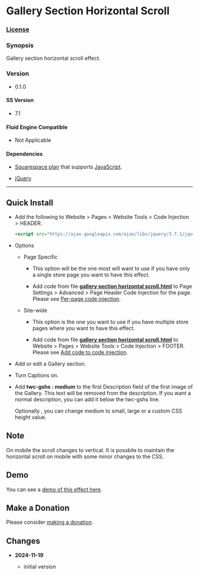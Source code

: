 # Gallery Section Horizontal Scroll

### [License][1]

### Synopsis

Gallery section horizontal scroll effect.

### Version

  * 0.1.0

#### SS Version

  * 7.1

#### Fluid Engine Compatible

  * Not Applicable

#### Dependencies

  * [Squarespace plan][2] that supports [JavaScript][3].
  
  * [jQuery][4]

---

## Quick Install

* Add the following to Website > Pages > Website Tools > Code Injection >
  HEADER.
  
  ```html
  <script src="https://ajax.googleapis.com/ajax/libs/jquery/3.7.1/jquery.min.js"></script>
  ```
  
* Options

  * Page Specific
  
    * This option will be the one most will want to use if you have only a
      single store page you want to have this effect.
      
    * Add code from file **[gallery section horizontal scroll.html][5]** to
      Page Settings > Advanced > Page Header Code Injection for the page. Please
      see [Per-page code injection][6].
      
  * Site-wide
  
    * This option is the one you want to use if you have multiple store pages
      where you want to have this effect.
      
    * Add code from file **[gallery section horizontal scroll.html][5]** to
      Website > Pages > Website Tools > Code Injection > FOOTER. Please see [Add
      code to code injection][7].
      
* Add or edit a Gallery section.

* Turn Captions on.

* Add **twc-gshs : medium** to the first Description field of the first image of
  the Gallery. This text will be removed from the description. If you want a
  normal description, you can add it below the twc-gshs line.
  
  Optionally , you can change medium to small, large or a custom CSS height value.

## Note

On mobile the scroll changes to vertical. It is possbile to maintain the
horizontal scroll on mobile with some minor changes to the CSS.

## Demo

You can see a [demo of this effect here][8].

## Make a Donation

Please consider [making a donation][9].

## Changes

<!-- * **2024-06-05**

  * support all gallery types
  * bumped version to 0.2.0
  -->
* **2024-11-19**

  * initial version

[1]: https://github.com/tomsWebConsulting/twcsl/blob/main/LICENSE.txt#L1
[2]: https://www.squarespace.com/pricing
[3]: https://en.wikipedia.org/wiki/JavaScript
[4]: https://jquery.com/
[5]: gallery%20section%20horizontal%20scroll.html#L1
[6]: https://support.squarespace.com/hc/en-us/articles/205815908-Using-code-injection#toc-per-page-code-injection
[7]: https://support.squarespace.com/hc/en-us/articles/205815908-Using-code-injection#toc-add-code-to-code-injection
[8]: https://toms-web-consulting-demos.squarespace.com/gallery-section-horizontal-scroll?password=twcdemos
[9]: https://github.com/tomsWebConsulting/twcsl#make-a-donation
